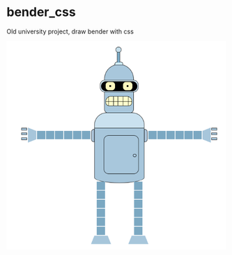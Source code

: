 # bender_css
Old university project, draw bender with css

![alt text](https://github.com/AndreiPelenoff/bender_css/blob/master/bender.PNG?raw=true)
